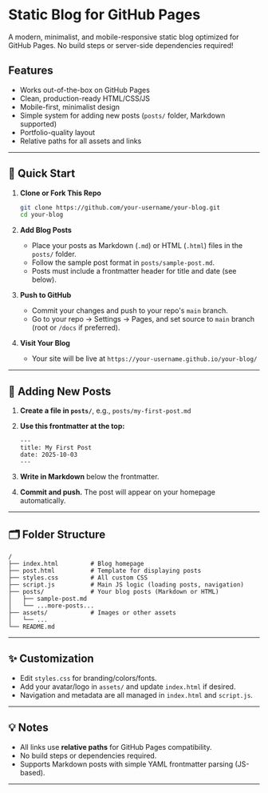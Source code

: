 # Static Blog for GitHub Pages

A modern, minimalist, and mobile-responsive static blog optimized for GitHub Pages. No build steps or server-side dependencies required!

## Features

- Works out-of-the-box on GitHub Pages
- Clean, production-ready HTML/CSS/JS
- Mobile-first, minimalist design
- Simple system for adding new posts (`posts/` folder, Markdown supported)
- Portfolio-quality layout
- Relative paths for all assets and links

---

## 🚀 Quick Start

1. **Clone or Fork This Repo**

   ```bash
   git clone https://github.com/your-username/your-blog.git
   cd your-blog
   ```

2. **Add Blog Posts**

   - Place your posts as Markdown (`.md`) or HTML (`.html`) files in the `posts/` folder.
   - Follow the sample post format in `posts/sample-post.md`.
   - Posts must include a frontmatter header for title and date (see below).

3. **Push to GitHub**

   - Commit your changes and push to your repo's `main` branch.
   - Go to your repo -> Settings -> Pages, and set source to `main` branch (root or `/docs` if preferred).

4. **Visit Your Blog**

   - Your site will be live at `https://your-username.github.io/your-blog/`

---

## 📝 Adding New Posts

1. **Create a file in `posts/`**, e.g., `posts/my-first-post.md`
2. **Use this frontmatter at the top:**

   ```
   ---
   title: My First Post
   date: 2025-10-03
   ---
   ```

3. **Write in Markdown** below the frontmatter.

4. **Commit and push.** The post will appear on your homepage automatically.

---

## 🗂 Folder Structure

```
/
├── index.html         # Blog homepage
├── post.html          # Template for displaying posts
├── styles.css         # All custom CSS
├── script.js          # Main JS logic (loading posts, navigation)
├── posts/             # Your blog posts (Markdown or HTML)
│   ├── sample-post.md
│   └── ...more-posts...
├── assets/            # Images or other assets
│   └── ...
└── README.md
```

---

## ✨ Customization

- Edit `styles.css` for branding/colors/fonts.
- Add your avatar/logo in `assets/` and update `index.html` if desired.
- Navigation and metadata are all managed in `index.html` and `script.js`.

---

## 💡 Notes

- All links use **relative paths** for GitHub Pages compatibility.
- No build steps or dependencies required.
- Supports Markdown posts with simple YAML frontmatter parsing (JS-based).

---